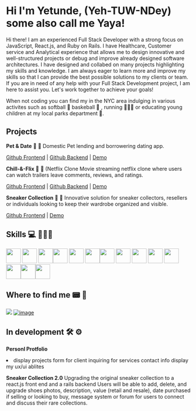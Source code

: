 # Hi  I'm Yetunde,  (Yeh-TUW-NDey) some also call me Yaya!

Hi there! I am an experienced Full Stack Developer with a strong focus on JavaScript, React.js, and Ruby on Rails. I have  Healthcare, Customer service and Analytical experience that allows me to design innovative and well-structured projects or debug and improve already designed software architectures. I have designed and collabed on many projects highlighting my skills and knowledge. I am always eager to learn more and improve my skills so that I can provide the best possible solutions to my clients or team.  If you are in need of any help with your Full Stack Development project, I am here to assist you. Let's work together to achieve your goals!

When not coding you can find my in the NYC area indulging in various activites such as softball 🥎 baskeball 🏀 , running 🏃🏾‍♀️ or educating young children at my local parks department 🍁. 




## Projects

**Pet & Date** 🐾 🦴 
Domestic Pet lending and borrowering dating app.

[Github Frontend](https://github.com/yaalese1/pet-date_frontend)  | [Github Backend](https://github.com/yaalese1/pet-date_backend) | [Demo](https://www.loom.com/share/8bea74f88e864ac3865dcc7a03eec389)

**Chill-&-Flix** 🎥 🍿
(Netflix Clone
Movie streaming netflix clone where users can watch trailers leave comments, reviews, and ratings. 

[Github Frontend](https://github.com/yaalese1/Netflix_clone_frontend) | [Github Backend](https://github.com/yaalese1/phase-3-sinatra-react-project) | [Demo](https://www.loom.com/share/355cd8b9587c44d39f156b7bb80773db)

**Sneaker Collection** 👟 🥾
Innovative solution for sneaker collectors, resellers or individuals looking to keep their wardrobe organized and visible.

[Github Frontend](https://github.com/OffFernando52/sneakers) | [Demo](https://www.loom.com/share/fbee3826cf1c4d88b5725025ff637a00) 

## Skills 💻 👩🏾‍💻

<img height="40px" width="40px" src="https://cdn.jsdelivr.net/gh/devicons/devicon/icons/javascript/javascript-original.svg" /> <img height="40px" width="40px" src="https://cdn.jsdelivr.net/gh/devicons/devicon/icons/react/react-original.svg" /> <img height="40px" width="40px" src="https://cdn.jsdelivr.net/gh/devicons/devicon/icons/ruby/ruby-plain.svg" /><img height="40px" width="40px" src="https://cdn.jsdelivr.net/gh/devicons/devicon/icons/rails/rails-plain.svg" /> <img height="40px" width="40px" src="https://cdn.jsdelivr.net/gh/devicons/devicon/icons/html5/html5-plain.svg" /> <img height="40px" width="40px" src="https://cdn.jsdelivr.net/gh/devicons/devicon/icons/css3/css3-plain.svg" /><img height="40px" width="40px" src="https://cdn.jsdelivr.net/gh/devicons/devicon/icons/c/c-plain.svg" /> <img height="40px" width="40px" src="https://cdn.jsdelivr.net/gh/devicons/devicon/icons/postgresql/postgresql-plain.svg" /> <img height="40px" width="40px" src="https://cdn.jsdelivr.net/gh/devicons/devicon/icons/nodejs/nodejs-original.svg" /> <img height="40px" width="40px" src="https://cdn.jsdelivr.net/gh/devicons/devicon/icons/git/git-original.svg" /> <img height="40px" width="40px" src="https://cdn.jsdelivr.net/gh/devicons/devicon/icons/github/github-original.svg" /> <img height="40px" width="40px" src="https://cdn.jsdelivr.net/gh/devicons/devicon/icons/vscode/vscode-original.svg" /><img height="40px" width="40px" src="https://cdn.jsdelivr.net/gh/devicons/devicon/icons/bootstrap/bootstrap-original.svg" /><img height="40px" width="40px" src="https://cdn.jsdelivr.net/gh/devicons/devicon/icons/google/google-original.svg" />



## Where to find me 📟 🔎
[<img src="https://img.shields.io/badge/LinkedIn-0077B5?style=for-the-badge&logo=linkedin&logoColor=white" />](https://www.linkedin.com/in/yetundealese1/) [![image](https://img.shields.io/badge/Email-D14836?style=for-the-badge&logo=gmail&logoColor=white)](mailto:yaalese1@gmail.com) 


## In development 🛠 ⚙️
**Personl Protfolio**  
<li/> 
display projects 
form for client inquiring for services 
contact info 
display my ux/ui ablites 


**Sneaker Collection 2.0** 
Upgrading the original sneaker collection to a react.js front end and a rails backend
Users will be able to add, delete, and upgrade shoes photos, description, value (retail and resale), date purchased if selling or looking to buy,
message system or forum  for users to connect and discuss their rare collections. 
<!--
**yaalese1/yaalese1** is a ✨ _special_ ✨ repository because its `README.md` (this file) appears on your GitHub profile.

Here are some ideas to get you started:

- 🔭 I’m currently working on ...
- 🌱 I’m currently learning ...
- 👯 I’m looking to collaborate on ...
- 🤔 I’m looking for help with ...
- 💬 Ask me about ...
- 📫 How to reach me: ...
- 😄 Pronouns: ...
- ⚡ Fun fact: ...
-->
